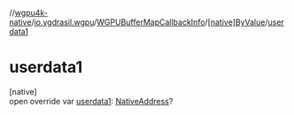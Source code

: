 //[wgpu4k-native](../../../../index.md)/[io.ygdrasil.wgpu](../../index.md)/[WGPUBufferMapCallbackInfo](../index.md)/[[native]ByValue](index.md)/[userdata1](userdata1.md)

# userdata1

[native]\
open override var [userdata1](userdata1.md): [NativeAddress](../../../ffi/-native-address/index.md)?